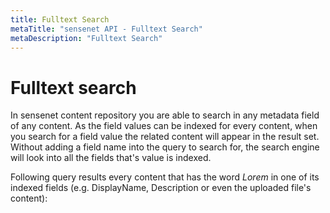 ```yaml
---
title: Fulltext Search
metaTitle: "sensenet API - Fulltext Search"
metaDescription: "Fulltext Search"
---
```


# Fulltext search

In sensenet content repository you are able to search in any metadata field of any content. As the field values can be indexed for every content, when you search for a field value the related content will appear in the result set. Without adding a field name into the query to search for, the search engine will look into all the fields that's value is indexed.

Following query results every content that has the word *Lorem* in one of its indexed fields (e.g. DisplayName, Description or even the uploaded file's content):

<tab category="querying" article="query" example="fullText" />
